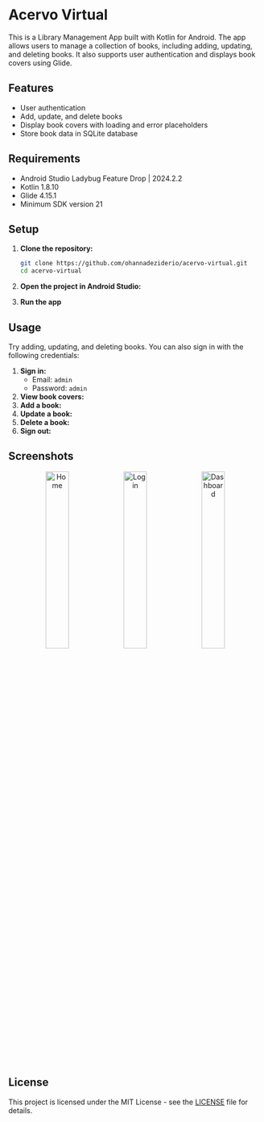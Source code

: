 # Acervo Virtual

This is a Library Management App built with Kotlin for Android. The app allows users to manage a collection of books, including adding, updating, and deleting books. It also supports user authentication and displays book covers using Glide.

## Features

- User authentication
- Add, update, and delete books
- Display book covers with loading and error placeholders
- Store book data in SQLite database

## Requirements

- Android Studio Ladybug Feature Drop | 2024.2.2
- Kotlin 1.8.10
- Glide 4.15.1
- Minimum SDK version 21

## Setup

1. **Clone the repository:**

   ```sh
   git clone https://github.com/ohannadeziderio/acervo-virtual.git
   cd acervo-virtual
    ```
2. **Open the project in Android Studio:**
3. **Run the app**

## Usage
Try adding, updating, and deleting books. You can also sign in with the following credentials:
1. **Sign in:**
   - Email: `admin`
   - Password: `admin`
2. **View book covers:**
3. **Add a book:**
4. **Update a book:**
5. **Delete a book:**
6. **Sign out:**

## Screenshots

<p align="center">
  <img src="screenshots/home.png" alt="Home" width="30%" />
  <img src="screenshots/login.png" alt="Login" width="30%" />
  <img src="screenshots/dashboard.png" alt="Dashboard" width="30%" />
</p>

## License

This project is licensed under the MIT License - see the [LICENSE](LICENSE) file for details.
